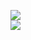[![](https://img.shields.io/badge/Made%20With-Github%20Spray-lightgrey.svg?style=for-the-badge&logo=github)](https://github.com/Annihil/github-spray#16133)  
[![](https://i.imgur.com/2DrTn0Z.gif)](https://github.com/Annihil/github-spray)